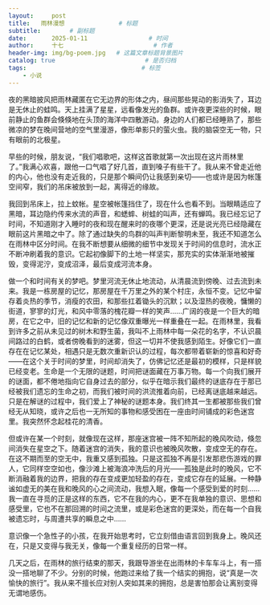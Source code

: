 ```yaml
---
layout:     post                       
title:   雨林漫想               # 标题
subtitle:        # 副标题
date:       2025-01-11                 # 时间
author:     十七                         # 作者
header-img: img/bg-poem.jpg   # 这篇文章标题背景图片
catalog: true                         # 是否归档
tags:                                # 标签
    - 小说
---
```

夜的黑暗披风把雨林藏匿在它无边界的形体之内，昼间那些晃动的影消失了，耳边是无休止的蛙鸣。天上挂满了星星，远看像发光的鱼群。或许夜更深些的时候，眼前静止的鱼群会倏倏地在头顶的海洋中四散游动。身边的人们都已经睡熟了，那些微凉的梦在晚间营地的空气里漫游，像形单影只的萤火虫。我的脑袋空无一物，只有眼前的北极星。

早些的时候，朋友说，“我们唱歌吧，这样这首歌就第一次出现在这片雨林里了。”我满心欢喜，跟他一口气唱了好几首，直到嗓子有些干了。我从来不曾走近他的内心，他也没有走近我的，只是那个瞬间仍让我感到亲切——也或许是因为帐篷空间窄，我们的吊床被放到一起，离得近的缘故。

我回到吊床上，拉上蚊帐。星空被帐篷挡住了，现在什么也看不到。当眼睛适应了黑暗，耳边隐约传来水流的声音，和蟋蟀、树蛙的叫声，还有蝉鸣。我已经忘记了时间，不知道刚才入睡时的夜和现在醒来时的夜哪个更深，还是说光亮已经隐藏在眼前这片黑暗之中了。除了通过缺失的鸟群的叫声判断黎明未至，我还不知道怎么在雨林中区分时间。在我不断想要从细微的细节中发现关于时间的信息时，流水正不断冲刷着我的意识。它起初像脚下的土地一样坚实，那充实的实体渐渐地被摧毁，变得泥泞，变成沼泽，最后变成河流本身。

做一个和时间有关的梦吧。梦里河流无休止地流动，从清晨流到傍晚、过去流到未来。我是一栋房屋的记忆，那房屋在千万里之外的某个村庄，永恒不变。记忆中留存着炎热的季节，消瘦的农田，和那些扛着锄头的沉默；以及湿热的夜晚，慵懒的街道，寥寥的灯光，和风中零落的槐花瓣一样的笑声……广阔的夜是一个巨大的暗房，在它之中，旧的记忆和新的记忆像双重曝光一样重叠在一起。在雨林里，我看到许多之前从未见过的树木和野生菌，我叫不上雨林中每一朵花的名字，不认识晨间路过的白鹤，或者傍晚看到的迷雾，但这一切并不使我感到陌生。好像它们一直存在在记忆某处，相遇只是无数次重新识认的过程，每次都带着崭新的惊喜和好奇——在这个关于时间的梦里，时间却消失了，仿佛记忆还是最初的模样，只是样貌已经变老。生命是一个无限的谜题，时间把谜面藏在万事万物。每一个向我们展开的谜面，都不倦地指向它自身过去的部分，似乎在暗示我们最终的谜底存在于那已经被我们遗忘的生命之初，而我们被时间的洪流推着向前，已经离谜底越来越远。只是在解谜的过程中，我们爱上了神秘的谜题本身。我们终其一生都被那些我们曾经无从知晓，或许之后也一无所知的事物和感受困在一座由时间铺成的彩色迷宫里。我突然怀念起桂花的清香。

但或许在某一个时刻，就像现在这样，那座迷宫被一阵不知所起的晚风吹动，倏忽间消失在星空之下。随着迷宫的消失，我的意识也被晚风吹散，变成空无的存在。在这不期而至的空无中，我重又感到孤独。只是这孤独不再是引发那悲伤游戏的罪人，它同样空空如也，像沙滩上被海浪冲洗后的月光——孤独是此时的晚风，它不断消融着我的边界，把我的存在变成更加轻盈的存在，变成它存在的延展。一种静谧如虚无的美在我和晚风的心之间流动，我想入眠，像每一个感受到爱的时刻……我一直在寻觅的正是这样的东西，它不在我的内心，更不在我单独的意识、思想和感受里，它也不在那回溯的时间之流里，或是彩色迷宫的更深处，而在每一个自我被遗忘时，与周遭共享的瞬息之中……

意识像一个急性子的小孩，在我开始思考时，它立刻借由语言回到我身上。晚风还在，只是又变得与我无关，像每一个重复经历的日常一样。

几天之后，在雨林的旅行结束的那天，我跟导游坐在出雨林的卡车车斗上，有一搭没一搭地聊了不少。分别的时候，他跑过来给了我一个结实的拥抱，说“真是一次愉快的旅行”。我从来不擅长应对别人突如其来的拥抱，总是害怕那会让离别变得无谓地感伤。
